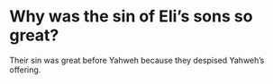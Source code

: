 # Why was the sin of Eli’s sons so great?

Their sin was great before Yahweh because they despised Yahweh’s offering.
